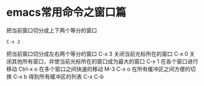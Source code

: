 # emacs常用命令之窗口篇

把当前窗口切分成上下两个等分的窗口

	C-x 2
把当前窗口切分成左右两个等分的窗口
	C-x 3
关闭当前光标所在的窗口
	C-x 0
关闭其他所有窗口，并使当前光标所在的窗口成为最大的窗口
	C-x 1
在各个窗口进行移动
	Ctrl-x o
在多个窗口之间快速的移动
	M-3 C-x o
在所有缓冲区之间方便的切换
	C-x b
得到所有缓冲区的列表
	C-x C-b
